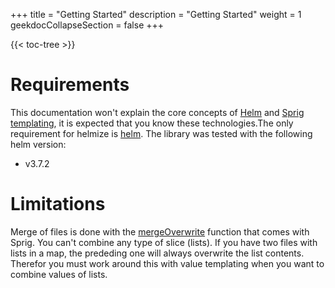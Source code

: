 
+++
title = "Getting Started"
description = "Getting Started"
weight = 1
geekdocCollapseSection = false
+++

{{< toc-tree >}}

# Requirements

This documentation won't explain the core concepts of [Helm](https://helm.sh/) and [Sprig templating](http://masterminds.github.io/sprig/), it is expected that you know these technologies.The only requirement for helmize is [helm](https://helm.sh/docs/intro/install/). The library was tested with the following helm version:

  * v3.7.2

# Limitations

Merge of files is done with the [mergeOverwrite](http://masterminds.github.io/sprig/dicts.html) function that comes with Sprig. You can't combine any type of slice (lists). If you have two files with lists in a map, the prededing one will always overwrite the list contents. Therefor you must work around this with value templating when you want to combine values of lists.
